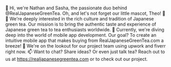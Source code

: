 👋 Hi, we're Nathan and Sasha, the passionate duo behind @RealJapaneseGreenTea. Oh, and let's not forget our little mascot, Theo! 🐶
👀 We're deeply interested in the rich culture and tradition of Japanese green tea. Our mission is to bring the authentic taste and experience of Japanese green tea to tea enthusiasts worldwide.
🌱 Currently, we're diving deep into the world of mobile app development. Our goal? To create an intuitive mobile app that makes buying from RealJapaneseGreenTea.com a breeze!
💞️ We're on the lookout for our project team using upwork and fiverr right now.
📫 Want to chat? Share ideas? Or even just talk tea? Reach out to us at https://realjapanesegreentea.com or to check out our project.

<!---
RealJapaneseGreenTea/RealJapaneseGreenTea is a ✨ special ✨ repository because its `README.md` (this file) appears on your GitHub profile.
You can click the Preview link to take a look at your changes.
--->
